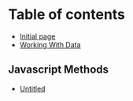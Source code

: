 # Table of contents

* [Initial page](README.md)
* [Working With Data](javascript-object-methods.md)

## Javascript Methods

* [Untitled](javascript-methods/untitled.md)

